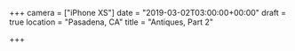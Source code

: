 +++
camera = ["iPhone XS"]
date = "2019-03-02T03:00:00+00:00"
draft = true
location = "Pasadena, CA"
title = "Antiques, Part 2"

+++
